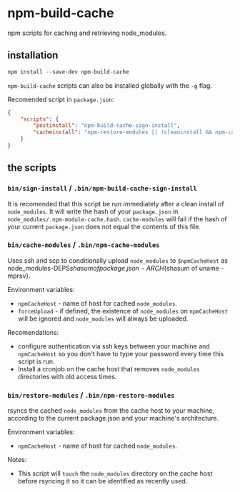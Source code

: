 # npm-build-cache

npm scripts for caching and retrieving node_modules.

## installation

```js
npm install --save-dev npm-build-cache
```

`npm-build-cache` scripts can also be installed globally with the `-g` flag.

Recomended script in `package.json`:
```json
{
    "scripts": {
        "postinstall": "npm-build-cache-sign-install",
        "cacheinstall": "npm-restore-modules || (cleaninstall && npm-cache-modules)"
    }
}
```

## the scripts

### `bin/sign-install` / `.bin/npm-build-cache-sign-install`

It is recomended that this script be run immediately after a clean install of `node_modules`. It will write the hash of your `package.json` in `node_modules/.npm-module-cache.hash`. `cache-modules` will fail if the hash of your current `package.json` does not equal the contents of this file.

### `bin/cache-modules` / `.bin/npm-cache-modules`

Uses ssh and scp to conditionally upload `node_modules` to `$npmCacheHost` as node_modules-DEPS${shasum of package.json}-ARCH${shasum of uname -mprsv}.

Environment variables:
* `npmCacheHost` - name of host for cached `node_modules`.
* `forceUpload` - if defined, the existence of `node_modules` on `npmCacheHost` will be ignored and `node_modules` will always be uploaded.

Recomendations:

* configure authentication via ssh keys between your machine and `npmCacheHost` so you don't have to type your password every time this script is run.
* Install a cronjob on the cache host that removes `node_modules` directories with old access times.


### `bin/restore-modules` / `.bin/npm-restore-modules`

rsyncs the cached `node_modules` from the cache host to your machine, according to the current package.json and your machine's architecture.

Environment variables:
* `npmCacheHost` - name of host for cached `node_modules`.

Notes:
* This script will `touch` the `node_modules` directory on the cache host before rsyncing it so it can be identified as recently used.